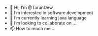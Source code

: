 - 👋 Hi, I’m @TarunDew
- 👀 I’m interested in software development 
- 🌱 I’m currently learning java language
- 💞️ I’m looking to collaborate on ...
- 📫 How to reach me ...

<!---
TarunDew/TarunDew is a ✨ special ✨ repository because its `README.md` (this file) appears on your GitHub profile.
You can click the Preview link to take a look at your changes.
--->
